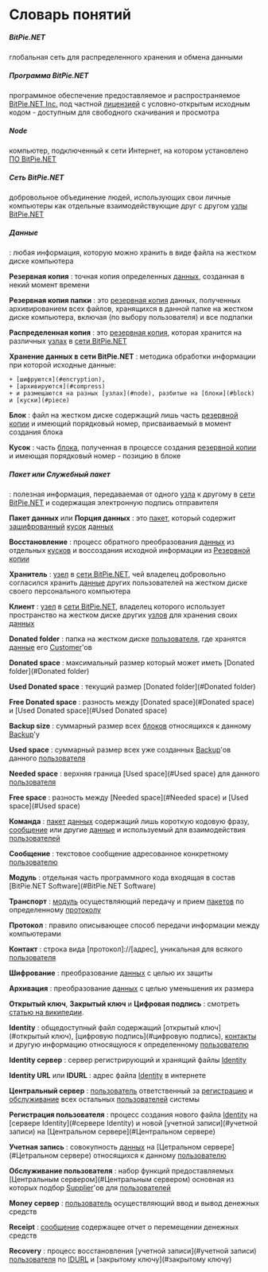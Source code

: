 # Словарь понятий


<span id="BitPie.NET"></span>
##### __BitPie.NET__
глобальная сеть для распределенного хранения и обмена данными
  
<span id="software"></span>
##### __Программа BitPie.NET__
программное обеспечение предоставляемое и распространяемое [BitPie.NET Inc.](http://bitpie.net)
под частной [лицензией](http://bitpie.net/license.html) с условно-открытым исходным кодом -
доступным для свободного скачивания и просмотра
  
##### <a id="node"></a>__Node__
компьютер, подключенный к сети Интернет, на котором установлено [ПО BitPie.NET](#software)  

##### <a id="network"></a>__Сеть BitPie.NET__
добровольное объединение людей, использующих свои личные компьютеры как
отдельные взаимодействующие друг с другом [узлы BitPie.NET](#node)

<span id="data"></span>
##### __Данные__
:   любая информация, которую можно хранить в виде файла на жестком диске компьютера

<a id="copy"></a>__Резервная копия__
:   точная копия определенных [данных](#data), созданная в некий момент времени

<a id="folder_copy"></a>__Резервная копия папки__
:   это [резервная копия](#copy) данных, полученных архивированием всех файлов, 
    хранящихся в данной папке на жестком диске компьютера, 
    включая (по выбору пользователя) и все подпапки

<a id="backup_copy"></a>__Распределенная копия__
:   это [резервная копия](#copy), которая хранится 
    на различных [узлах](#node) в [сети BitPie.NET](#network)

<a id="data_storage"></a>__Хранение данных в сети BitPie.NET__
:   методика обработки информации при которой исходные данные:

    + [шифруются](#encryption),
    + [архивируются](#compress)
    + и размещаются на разных [узлах](#node), разбитые на [блоки](#block) и [куски](#piece)  
  
<a id="Блок"></a>__Блок__
:   файл на жестком диске содержащий лишь часть [резервной копии](#copy) и
    имеющий порядковый номер, присваиваемый в момент создания блока



<a id="Кусок"></a>__Кусок__
:   часть [блока](#block), полученная в процессе создания [резервной копии](#copy) и
    имеющая порядковый номер - позицию в блоке


<span id="Пакет"></span>
##### __Пакет__ или __Служебный пакет__
:   полезная информация, передаваемая от одного [узла](#node) к другому в [сети BitPie.NET](#network)
    и содержащая электронную подпись отправителя



<a id="Пакет данных"></a>__Пакет данных__ или __Порция данных__
:   это [пакет](#Пакет), который содержит [зашифрованный](#encryption) [кусок](#piece) [данных](#data)



<a id="Восстановление"></a>__Восстановление__
:   процесс обратного преобразования [данных](#data) из отдельных [кусков](#Кусков) и
    воссоздания исходной информации из [Резервной копии](#copy)



<a id="Хранитель"></a>__Хранитель__
:   [узел](#node) в [сети BitPie.NET](#network), чей владелец добровольно согласился хранить [данные](#data) 
    других пользователей на жестком диске своего персонального компьютера



<a id="Клиент"></a>__Клиент__
:   [узел](#node) в [сети BitPie.NET](#network), владелец которого использует пространство на жестком диске
    других [узлов](#node) для хранения своих [данных](#data)



<a id="Donated folder"></a>__Donated folder__
:   папка на жестком диске [пользователя](#пользователя), где хранятся [данные](#data) его [Customer](#Customer)'ов



<a id="Donated space"></a>__Donated space__
:   максимальный размер который может иметь [Donated folder](#Donated folder)



<a id="Used Donated space"></a>__Used Donated space__
:   текущий размер [Donated folder](#Donated folder)



<a id="Free Donated space"></a>__Free Donated space__
:   разность между [Donated space](#Donated space) и [Used Donated space](#Used Donated space)



<a id="Backup size"></a>__Backup size__
:   суммарный размер всех [блоков](#block) относящихся к данному [Backup](#Backup)'у



<a id="Used space"></a>__Used space__
:   суммарный размер всех уже созданных [Backup](#Backup)'ов данного [пользователя](#пользователя)



<a id="Needed space"></a>__Needed space__
:   верхняя граница [Used space](#Used space) для данного [пользователя](#пользователя)



<a id="Free space"></a>__Free space__
:   разность между [Needed space](#Needed space) и [Used space](#Used space)



<a id="Команда"></a>__Команда__
:   [пакет](#пакет) [данных](#данных) содержащий лишь короткую кодовую фразу, [сообщение](#сообщение) или другие [данные](#data) и используемый для взаимодействия [пользователей](#пользователей)



<a id="Сообщение"></a>__Сообщение__
:   текстовое сообщение адресованное конкретному [пользователю](#пользователю)



<a id="Модуль"></a>__Модуль__
:   отдельная часть программного кода входящая в состав [BitPie.NET Software](#BitPie.NET Software)



<a id="Транспорт"></a>__Транспорт__
:   [модуль](#модуль) осуществляющий передачу и прием [пакетов](#пакетов) по определенному [протоколу](#протоколу)



<a id="Протокол"></a>__Протокол__
:   правило описывающее способ передачи информации между компьютерами



<a id="Контакт"></a>__Контакт__
:   строка вида [протокол]://[адрес], уникальная для всякого [пользователя](#пользователя)



<a id="Шифрование"></a>__Шифрование__
:   преобразование [данных](#данных) с целью их защиты



<a id="Архивация"></a>__Архивация__
:   преобразование [данных](#данных) с целью уменьшения их размера



<a id="Открытый ключ"></a>__Открытый ключ__, 
<a id="Закрытый ключ"></a>__Закрытый ключ__ и 
<a id="Цифровая подпись"></a>__Цифровая подпись__
:   смотреть <a href="http://ru.wikipedia.org/wiki/%D0%9A%D1%80%D0%B8%D0%BF%D1%82%D0%BE%D1%81%D0%B8%D1%81%D1%82%D0%B5%D0%BC%D0%B0_%D1%81_%D0%BE%D1%82%D0%BA%D1%80%D1%8B%D1%82%D1%8B%D0%BC_%D0%BA%D0%BB%D1%8E%D1%87%D0%BE%D0%BC">статью на википедии</a>.



<a id="Identity"></a>__Identity__
:   общедоступный файл содержащий [открытый ключ](#открытый ключ), [цифровую подпись](#цифровую подпись), [контакты](#контакты) и другую информацию относящуюся к определенному  [пользователю](#пользователю)



<a id="Identity сервер"></a>__Identity сервер__
:   сервер регистрирующий и хранящий файлы [Identity](#Identity)



<a id="Identity URL"></a>__Identity URL__ или 
<a id="IDURL"></a>__IDURL__
:   адрес файла [Identity](#Identity) в интернете



<a id="Центральный сервер"></a>__Центральный сервер__
:   [пользователь](#пользователь) ответственный за [регистрацию](#регистрацию) и [обслуживание](#обслуживание) всех остальных [пользователей](#пользователей) системы



<a id="Регистрация пользователя"></a>__Регистрация пользователя__
:   процесс создания нового файла [Identity](#Identity) на [сервере Identity](#сервере Identity) и новой [учетной записи](#учетной записи) на [Центральном сервере](#Центральном сервере)



<a id="Учетная запись"></a>__Учетная запись__
:   совокупность [данных](#данных) на [Цетральном сервере](#Цетральном сервере) относящихся к данному [пользователю](#пользователю)



<a id="Обслуживание пользователя"></a>__Обслуживание пользователя__
:   набор функций предоставляемых [Центральным сервером](#Центральным сервером) основная из которых подбор [Supplier](#Supplier)'ов для [пользователей](#пользователей)



<a id="Money сервер"></a>__Money сервер__
:   [пользователь](#пользователь) осуществляющий ввод и вывод денежных средств



<a id="Receipt"></a>__Receipt__
:   [сообщение](#сообщение) содержащее отчет о перемещении денежных средств



<a id="Recovery"></a>__Recovery__
:   процесс восстановления [учетной записи](#учетной записи) [пользователя](#пользователя) по [IDURL](#IDURL) и [закрытому ключу](#закрытому ключу)
 